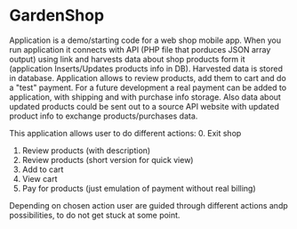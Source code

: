 # GardenShop
Application is a demo/starting code for a web shop mobile app. 
When you run application it connects with API (PHP file that porduces JSON array output) using link and harvests data about shop products form it (application Inserts/Updates products info in DB). Harvested data is stored in database. Application allows to review products, add them to cart and do a "test" payment. 
For a future development a real payment can be added to application, with shipping and with purchase info storage. Also data about updated products could be sent out to a source API website with updated product info to exchange products/purchases data.

This application allows user to do different actions:
0. Exit shop
1. Review products (with description)
2. Review products (short version for quick view)
3. Add to cart
4. View cart
5. Pay for products (just emulation of payment without real billing)

Depending on chosen action user are guided through different actions andp possibilities, to do not get stuck at some point.

